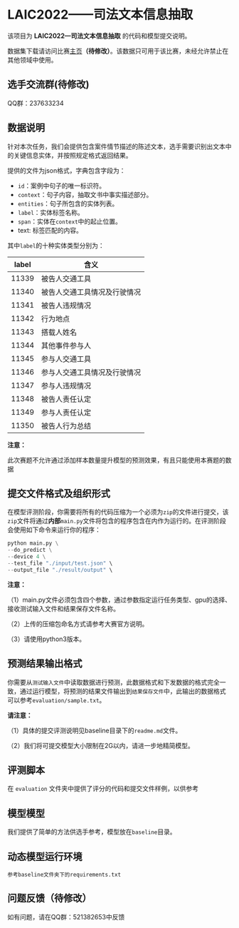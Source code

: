 # LAIC2022——司法文本信息抽取

该项目为 **LAIC2022—司法文本信息抽取** 的代码和模型提交说明。

数据集下载请访问比赛[主页](http://data.court.gov.cn/pages/laic2021.html)**（待修改）**。该数据只可用于该比赛，未经允许禁止在其他领域中使用。

## 选手交流群(待修改)

QQ群：237633234

## 数据说明

针对本次任务，我们会提供包含案件情节描述的陈述文本，选手需要识别出文本中的关键信息实体，并按照规定格式返回结果。

提供的文件为json格式，字典包含字段为：

- ``id``：案例中句子的唯一标识符。
- ``context``：句子内容，抽取文书中事实描述部分。
- ``entities``：句子所包含的实体列表。
- ``label``：实体标签名称。
- ``span``：实体在``context``中的起止位置。
- text: 标签匹配的内容。

其中``label``的十种实体类型分别为：

|label|含义|
|---|---|
|11339|被告人交通工具|
|11340|被告人交通工具情况及行驶情况|
|11341|被告人违规情况|
|11342|行为地点|
|11343|搭载人姓名|
|11344|其他事件参与人|
|11345|参与人交通工具|
|11346|参与人交通工具情况及行驶情况|
|11347|参与人违规情况|
|11348|被告人责任认定|
|11349|参与人责任认定|
|11350|被告人行为总结|

**注意：**

此次赛题不允许通过添加样本数量提升模型的预测效果，有且只能使用本赛题的数据

## 提交文件格式及组织形式

在模型评测阶段，你需要将所有的代码压缩为一个必须为`zip`的文件进行提交，该`zip`文件将通过**内部**`main.py`文件将包含的程序包含在内作为运行的。在评测阶段会使用如下命令来运行你的程序：

```python
python main.py \
--do_predict \
--device 4 \
--test_file "./input/test.json" \
--output_file "./result/output" \
```

**注意：**

（1）main.py文件必须包含四个参数，通过参数指定运行任务类型、gpu的选择、接收测试输入文件和结果保存文件名称。

（2）上传的压缩包命名方式请参考大赛官方说明。

（3）请使用python3版本。



## 预测结果输出格式

你需要从`测试输入文件`中读取数据进行预测，此数据格式和下发数据的格式完全一致，通过运行模型，将预测的结果文件输出到`结果保存文件`中，此输出的数据格式可以参考`evaluation/sample.txt`。

**请注意：**

（1）具体的提交评测说明见baseline目录下的`readme.md`文件。

（2）我们将可提交模型大小限制在2G以内，请进一步地精简模型。

## 评测脚本

在 `evaluation` 文件夹中提供了评分的代码和提交文件样例，以供参考

## 模型模型

我们提供了简单的方法供选手参考，模型放在`baseline`目录。

## 动态模型运行环境

```
参考baseline文件夹下的requirements.txt
```

## 问题反馈（待修改）

如有问题，请在QQ群：521382653中反馈